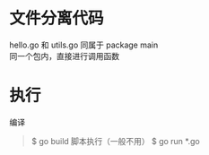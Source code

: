 文件分离代码
==========
hello.go 和 utils.go 同属于 package main  
同一个包内，直接进行调用函数

执行
===
编译
> $ go build
脚本执行（一般不用）
> $ go run *.go